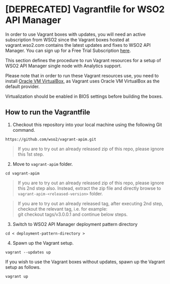 # [DEPRECATED] Vagrantfile for WSO2 API Manager

In order to use Vagrant boxes with updates, you will need an active subscription from WSO2 since the Vagrant boxes hosted at vagrant.wso2.com contains the latest updates and fixes to WSO2 API Manager. You can sign up for a Free Trial Subscription [here](https://wso2.com/free-trial-subscription).

This section defines the procedure to run Vagrant resources for a setup of WSO2 API Manager single
node with Analytics support.

Please note that in order to run these Vagrant resources use, you need to install
[Oracle VM VirtualBox](http://www.oracle.com/technetwork/server-storage/virtualbox/downloads/index.html),
as Vagrant uses Oracle VM VirtualBox as the default provider.

Virtualization should be enabled in BIOS settings before building the boxes.

## How to run the Vagrantfile

1. Checkout this repository into your local machine using the following Git command.

```
https://github.com/wso2/vagrant-apim.git
```
   > If you are to try out an already released zip of this repo, please ignore this 1st step.


2. Move to `vagrant-apim` folder.

```
cd vagrant-apim
```
>If you are to try out an already released zip of this repo, please ignore this 2nd step also. Instead, extract the zip file and directly browse to `vagrant-apim-<released-version>` folder.

>If you are to try out an already released tag, after executing 2nd step, checkout the relevant tag, i.e. for example: <br> git checkout tags/v3.0.0.1 and continue below steps.

3. Switch to WSO2 API Manager deployment pattern directory

```
cd < deployment-pattern-directory >
```

4. Spawn up the Vagrant setup.

```
vagrant --updates up
```

If you wish to use the Vagrant boxes without updates, spawn up the Vagrant setup as follows.

```
vagrant up
```
